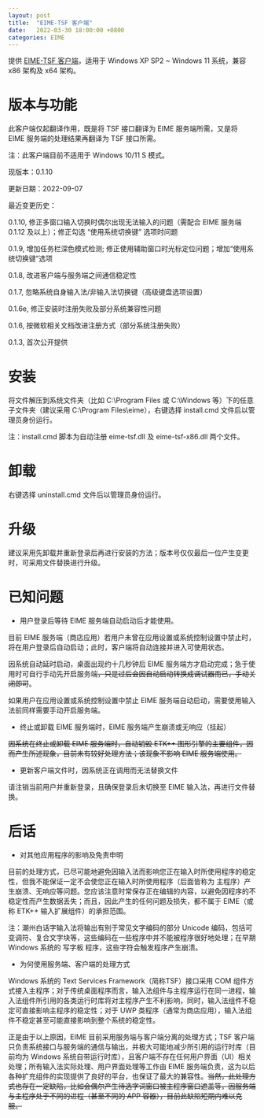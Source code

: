 ```yaml
---
layout: post
title:  "EIME-TSF 客户端"
date:   2022-03-30 18:00:00 +0800
categories: EIME
---
```


提供 [EIME-TSF 客户端](https://github.com/DonAnthonyLee/DonAnthonyLee.github.io/raw/main/stuff/eime-tsf-client-0.1.10.zip "EIME-TSF 客户端下载")，适用于 Windows XP SP2 ~ Windows 11 系统，兼容 x86 架构及 x64 架构。


# 版本与功能

此客户端仅起翻译作用，既是将 TSF 接口翻译为 EIME 服务端所需，又是将 EIME 服务端的处理结果再翻译为 TSF 接口所需。

注：此客户端目前不适用于 Windows 10/11 S 模式。


现版本：0.1.10

更新日期：2022-09-07


最近变更历史：

0.1.10, 修正多窗口输入切换时偶尔出现无法输入的问题（需配合 EIME 服务端 0.1.12 及以上）；修正勾选 “使用系统切换键” 选项时问题

0.1.9, 增加任务栏深色模式检测; 修正使用辅助窗口时光标定位问题；增加“使用系统切换键”选项

0.1.8, 改进客户端与服务端之间通信稳定性

0.1.7, 忽略系统自身输入法/非输入法切换键（高级键盘选项设置）

0.1.6e, 修正安装时注册失败及部分系统兼容性问题

0.1.6, 按微软相关文档改进注册方式（部分系统注册失败）

0.1.3, 首次公开提供


# 安装

将文件解压到系统文件夹（比如 C:\Program Files 或 C:\Windows 等）下的任意子文件夹（建议采用 C:\Program Files\eime），右键选择 install.cmd 文件后以管理员身份运行。

注：install.cmd 脚本为自动注册 eime-tsf.dll 及 eime-tsf-x86.dll 两个文件。


# 卸载

右键选择 uninstall.cmd 文件后以管理员身份运行。


# 升级

建议采用先卸载并重新登录后再进行安装的方法；版本号仅仅最后一位产生变更时，可采用文件替换进行升级。


# 已知问题

+ 用户登录后等待 EIME 服务端自动启动后才能使用。

目前 EIME 服务端（商店应用）若用户未曾在应用设置或系统控制设置中禁止时，将在用户登录后自动启动；此时，客户端将自动连接并进入可使用状态。

因系统自动延时启动，桌面出现约十几秒钟后 EIME 服务端方才启动完成；急于使用时可自行手动先开启服务端~~，只是过后会因自动启动转换成调试器而已，手动关闭即可~~。

如果用户在应用设置或系统控制设置中禁止 EIME 服务端自动启动，需要使用输入法前同样需要手动开启服务端。


+ 终止或卸载 EIME 服务端时，EIME 服务端产生崩溃或无响应（挂起）

~~因系统在终止或卸载 EIME 服务端时，自动销毁 ETK++ 图形引擎的主要组件，因而产生所述现象，目前未有较好处理方法；该现象不影响 EIME 服务端使用。~~


+ 更新客户端文件时，因系统正在调用而无法替换文件

请注销当前用户并重新登录，且确保登录后未切换至 EIME 输入法，再进行文件替换。


# 后话

+ 对其他应用程序的影响及免责申明

目前的处理方式，已尽可能地避免因输入法而影响您正在输入时所使用程序的稳定性，但我不能保证一定不会使您正在输入时所使用程序（后面皆称为 主程序）产生崩溃、无响应等问题。您应该注意时常保存正在编辑的内容，以避免因程序的不稳定性而产生数据丢失；而且，因此产生的任何问题及损失，都不属于 EIME（或称 ETK++ 输入扩展组件）的承担范围。

注：潮州白话字输入法将输出有别于常见文字编码的部分 Unicode 编码，包括可变调符、复合文字块等，这些编码在一些程序中并不能被程序很好地处理；在早期 Windows 系统的 写字板 程序，这些字符会触发程序产生崩溃。

+ 为何使用服务端、客户端的处理方式

Windows 系统的 Text Services Framework（简称TSF）接口采用 COM 组件方式接入主程序；对于传统桌面程序而言，输入法组件与主程序运行在同一进程，输入法组件所引用的各类运行时库将对主程序产生不利影响，同时，输入法组件不稳定可直接影响主程序的稳定性；对于 UWP  类程序（通常为商店应用），输入法组件不稳定甚至可能直接影响到整个系统的稳定性。

正是由于以上原因，EIME 目前采用服务端与客户端分离的处理方式；TSF 客户端只负责系统接口与服务端的通信与输出，并极大可能地减少所引用的运行时库（目前均为 Windows 系统自带运行时库），且客户端不存在任何用户界面（UI）相关处理；所有输入法实际处理、用户界面处理等工作由 EIME 服务端负责，这为以后各种扩充组件的实现提供了良好的平台，也保证了最大的兼容性。~~当然，此处理方式也存在一定缺陷，比如会偶尔产生待选字词窗口被主程序窗口遮盖等，因服务端与主程序处于不同的进程（甚至不同的 APP 容器），目前此缺陷短期内难以克服。~~



